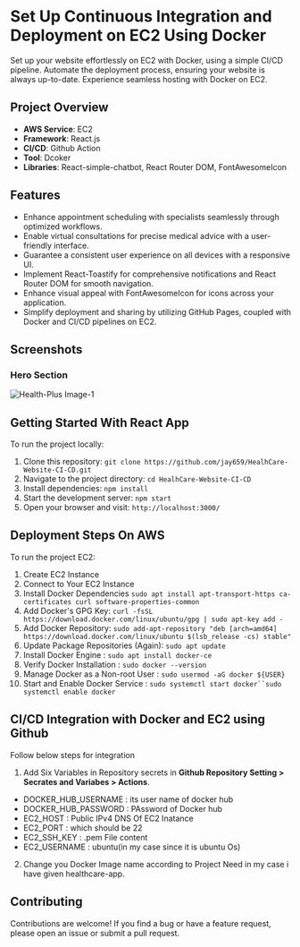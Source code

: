 # Set Up Continuous Integration and Deployment on EC2 Using Docker

Set up your website effortlessly on EC2 with Docker, using a simple CI/CD pipeline. Automate the deployment process, ensuring your website is always up-to-date. Experience seamless hosting with Docker on EC2.

## Project Overview

- **AWS Service**: EC2
- **Framework**: React.js
- **CI/CD**: Github Action
- **Tool**: Dcoker
- **Libraries**: React-simple-chatbot, React Router DOM, FontAwesomeIcon

## Features

- Enhance appointment scheduling with specialists seamlessly through optimized workflows.
- Enable virtual consultations for precise medical advice with a user-friendly interface.
- Guarantee a consistent user experience on all devices with a responsive UI.
- Implement React-Toastify for comprehensive notifications and React Router DOM for smooth navigation.
- Enhance visual appeal with FontAwesomeIcon for icons across your application.
- Simplify deployment and sharing by utilizing GitHub Pages, coupled with Docker and CI/CD pipelines on EC2.

## Screenshots

### Hero Section

![Health-Plus Image-1](https://i.postimg.cc/0Q4839KN/Health-Plus-Image1.png)

## Getting Started With React App

To run the project locally:

1. Clone this repository: `git clone https://github.com/jay659/HealhCare-Website-CI-CD.git`
2. Navigate to the project directory: `cd HealhCare-Website-CI-CD`
3. Install dependencies: `npm install`
4. Start the development server: `npm start`
5. Open your browser and visit: `http://localhost:3000/`

## Deployment Steps On AWS
To run the project EC2:

1. Create EC2 Instance
2. Connect to Your EC2 Instance
3. Install Docker Dependencies `sudo apt install apt-transport-https ca-certificates curl software-properties-common`
4. Add Docker's GPG Key: `curl -fsSL https://download.docker.com/linux/ubuntu/gpg | sudo apt-key add -`
5. Add Docker Repository: `sudo add-apt-repository "deb [arch=amd64] https://download.docker.com/linux/ubuntu $(lsb_release -cs) stable"`
6. Update Package Repositories (Again): `sudo apt update`
7. Install Docker Engine : `sudo apt install docker-ce`
8. Verify Docker Installation : `sudo docker --version`
9. Manage Docker as a Non-root User : `sudo usermod -aG docker ${USER}`
10. Start and Enable Docker Service : `sudo systemctl start docker``sudo systemctl enable docker`

## CI/CD Integration with Docker and EC2 using Github 

Follow below steps for integration 

1. Add Six Variables in Repository secrets in **Github Repository Setting > Secrates and Variabes > Actions**.
 - DOCKER_HUB_USERNAME : its user name of docker hub
 - DOCKER_HUB_PASSWORD : PAssword of Docker hub
 - EC2_HOST : Public IPv4 DNS Of EC2 Inatance
 - EC2_PORT : which should be 22
 - EC2_SSH_KEY : .pem File content
 - EC2_USERNAME : ubuntu(in my case since it is ubuntu Os)
2. Change you Docker Image name according to Project Need in my case i have given healthcare-app.
   

   
## Contributing

Contributions are welcome! If you find a bug or have a feature request, please open an issue or submit a pull request.


